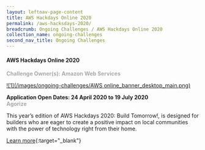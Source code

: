 ```yaml
---
layout: leftnav-page-content
title: AWS Hackdays Online 2020
permalink: /aws-hacksdays-2020/
breadcrumb: Ongoing Challenges / AWS Hackdays Online 2020
collection_name: ongoing-challenges
second_nav_title: Ongoing Challenges
---
```


#### AWS Hackdays Online 2020

<font color="#a9a9a9"><b>Challenge Owner(s): Amazon Web Services</b></font>

[![1](/images/ongoing-challenges/AWS online_banner_desktop_main.png)](https://aws.agorize.com/en/challenges/singapore-2020)

**Application Open Dates: 24 April 2020 to 19 July 2020**<br>
<font color=" #a9a9a9"><b>Agorize</b></font>

This year’s edition of AWS Hackdays 2020: Build Tomorrow!, is designed for builders who are eager to create a positive impact on local communities with the power of technology right from their home.

[Learn more](https://aws.agorize.com/en/challenges/singapore-2020){:target="_blank"}
